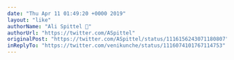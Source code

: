 ```yaml
---
date: "Thu Apr 11 01:49:20 +0000 2019"
layout: "like"
authorName: "Ali Spittel 🐞"
authorUrl: "https://twitter.com/ASpittel"
originalPost: "https://twitter.com/ASpittel/status/1116156243071180807"
inReplyTo: "https://twitter.com/venikunche/status/1116074101767114753"
---
```

